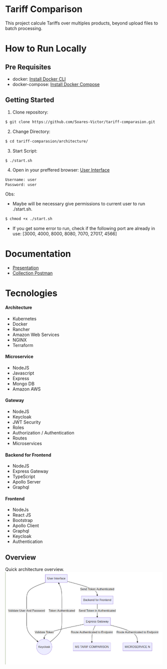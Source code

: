 # Tariff Comparison

This project calcule Tariffs over multiples products, beyond upload files to batch processing.
# How to Run Locally
## Pre Requisites

* docker: [Install Docker CLI](https://docs.docker.com/get-docker/)
* docker-compose: [Install Docker Compose](https://docs.docker.com/compose/install/)
 
## Getting Started

1. Clone repository:
```sh
$ git clone https://github.com/Soares-Victor/tariff-comparasion.git
```
2. Change Directory:
```sh
$ cd tariff-comparasion/architecture/
```
3. Start Script:
```sh
$ ./start.sh
```
4. Open in your preffered browser: [User Interface](http://localhost:8000/ui-common)
```
Username: user
Password: user
```
Obs: 
* Maybe will be necessary give permissions to current user to run ./start.sh.
```sh
$ chmod +x ./start.sh
```
* If you get some error to run, check if the following port are already in use: 
  [3000, 4000, 8000, 8080, 7070, 27017, 4566]
# Documentation
- [Presentation](architecture/doc/Arch-Consolidation.ppt)
- [Collection Postman](architecture/collection/TariffComparison.postman_collection.json)

# Tecnologies
#### Architecture
- Kubernetes
- Docker
- Rancher
- Amazon Web Services
- NGINX
- Terraform
#### Microservice
- NodeJS
- Javascript
- Express
- Mongo DB
- Amazon AWS
#### Gateway
- NodeJS
- Keycloak
- JWT Security
- Roles
- Authorization / Authentication
- Routes
- Microservices
#### Backend for Frontend
- NodeJS
- Express Gateway
- TypeScript
- Apollo Server
- Graphql
#### Frontend
- NodeJs
- React JS
- Bootstrap
- Apollo Client
- Graphql
- Keycloak
- Authentication
## Overview
Quick architecture overview.
![Overview](architecture/doc/Overview.png)
